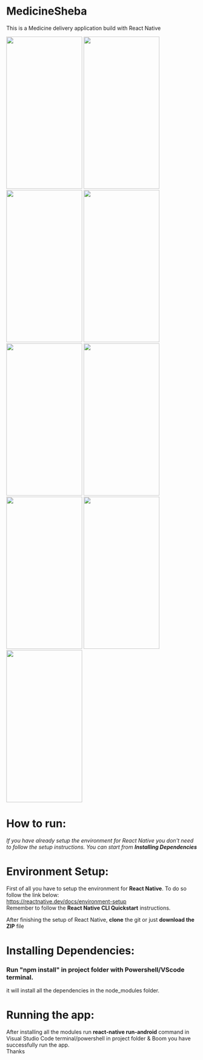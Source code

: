# MedicineSheba 
This is a Medicine delivery application build with React Native
<p float="left">
  <img src="https://user-images.githubusercontent.com/53004677/89702518-fabe8100-d963-11ea-9711-509a3df0da48.png" width="200" height="400" />
  <img src="https://user-images.githubusercontent.com/53004677/93731858-c8ee3a80-fbf0-11ea-9124-baebfc3115b6.png" width="200" height="400" />
  <img src="https://user-images.githubusercontent.com/53004677/93731965-30a48580-fbf1-11ea-93e1-559f8bfef87a.png" width="200" height="400" />
  <img src="https://user-images.githubusercontent.com/53004677/93731881-dd323780-fbf0-11ea-8c52-4ccc11eb0920.png" width="200" height="400" />
  <img src="https://user-images.githubusercontent.com/53004677/93731889-ecb18080-fbf0-11ea-91b6-f78ddcc0e766.png" width="200" height="400" />
  <img src="https://user-images.githubusercontent.com/53004677/93731915-02bf4100-fbf1-11ea-9fea-a682ff6999fe.png" width="200" height="400" />
  <img src="https://user-images.githubusercontent.com/53004677/93731935-18346b00-fbf1-11ea-8222-8b5119703b3d.png" width="200" height="400" />
  <img src="https://user-images.githubusercontent.com/53004677/93731958-2edac200-fbf1-11ea-8b6e-a66b6f5e7b22.png" width="200" height="400" />
  <img src="https://user-images.githubusercontent.com/53004677/93731964-300bef00-fbf1-11ea-9c0b-80452224ceac.png" width="200" height="400" />


</p>

# How to run:

<i> If you have already setup the environment for React Native you don't need to follow the setup instructions. You can start from **Installing Dependencies**</i></br>

# Environment Setup:<br/>

First of all you have to setup the environment for **React Native**. To do so follow the link below:<br/>
<u>https://reactnative.dev/docs/environment-setup</u> </br>
Remember to follow the **React Native CLI Quickstart** instructions.</br>

After finishing the setup of React Native, **clone** the git or just **download the ZIP** file

# Installing Dependencies:
### Run "npm install" in  project folder with Powershell/VScode terminal.

it will install all the dependencies in the node_modules folder.

# Running the app:
After installing all the modules run **react-native run-android** command in Visual Studio Code terminal/powershell in project folder 
& Boom you have successfully run the app.<br/>
Thanks
